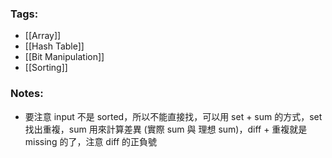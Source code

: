 ### Tags:
- [[Array]]
- [[Hash Table]]
- [[Bit Manipulation]]
- [[Sorting]]
### Notes:
- 要注意 input 不是 sorted，所以不能直接找，可以用 set + sum 的方式，set 找出重複，sum 用來計算差異 (實際 sum 與 理想 sum)，diff + 重複就是 missing 的了，注意 diff 的正負號